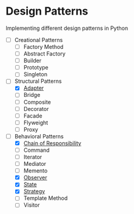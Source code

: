# Design Patterns
Implementing different design patterns in Python

- [ ] Creational Patterns
  - [ ] Factory Method
  - [ ] Abstract Factory
  - [ ] Builder
  - [ ] Prototype
  - [ ] Singleton

- [ ] Structural Patterns
  - [X] [Adapter](structural/adapter.py)
  - [ ] Bridge
  - [ ] Composite
  - [ ] Decorator
  - [ ] Facade
  - [ ] Flyweight
  - [ ] Proxy

- [ ] Behavioral Patterns
  - [X] [Chain of Responsibility](behavioral/chain_of_responsibility.py)
  - [ ] Command
  - [ ] Iterator
  - [ ] Mediator
  - [ ] Memento
  - [X] [Observer](behavioral/observer.py)
  - [X] [State](behavioral/state.py)
  - [X] [Strategy](behavioral/strategy.py)
  - [ ] Template Method
  - [ ] Visitor